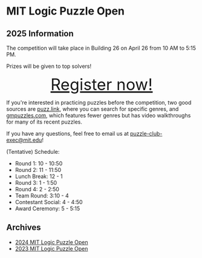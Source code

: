 # MIT Logic Puzzle Open

## 2025 Information

The competition will take place in Building 26 on April 26 from 10 AM to 5:15 PM.

<!-- The [Instruction Booklet](ib.pdf) is now available. -->

Prizes will be given to top solvers!

<div style="font-size: 3em; text-align: center;">
<a href="https://forms.gle/ifrTxHDCYDTUDUx98">Register now!</a>
</div>

If you're interested in practicing puzzles before the competition, two good sources are [puzz.link](https://puzz.link/), where you can search for specific genres, and [gmpuzzles.com](https://www.gmpuzzles.com/blog/), which features fewer genres but has video walkthroughs for many of its recent puzzles.

If you have any questions, feel free to email us at puzzle-club-exec@mit.edu!

(Tentative) Schedule:

- Round 1: 10 - 10:50
- Round 2: 11 - 11:50
- Lunch Break: 12 - 1
- Round 3: 1 - 1:50
- Round 4: 2 - 2:50
- Team Round: 3:10 - 4
- Contestant Social: 4 - 4:50
- Award Ceremony: 5 - 5:15

## Archives

- [2024 MIT Logic Puzzle Open](2024/index.html)
- [2023 MIT Logic Puzzle Open](2023/index.html)
